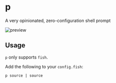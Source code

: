 # p

A very opinionated, zero-configuration shell prompt

![preview](https://cdn.mewna.xyz/2021/10/28/c0KkyIcwCR981.png)

## Usage

`p` only supports `fish`.

Add the following to your `config.fish`:

```fish
p source | source
```